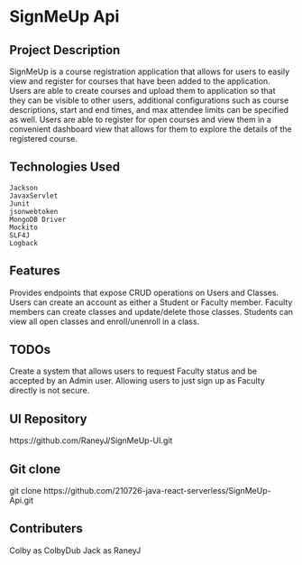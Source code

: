 <h1>SignMeUp Api</h1>

<h2>Project Description</h2>
SignMeUp is a course registration application that allows for users to easily view and register for courses that have been added to the application. Users are able to create courses and upload them to application so that they can be visible to other users, additional configurations such as course descriptions, start and end times, and max attendee limits can be specified as well. Users are able to register for open courses and view them in a convenient dashboard view that allows for them to explore the details of the registered course.

<h2>Technologies Used</h2>

    Jackson
    JavaxServlet
    Junit
    jsonwebtoken
    MongoDB Driver
    Mockito
    SLF4J
    Logback

<h2>Features</h2>
Provides endpoints that expose CRUD operations on Users and Classes. Users can create an account as either a Student or Faculty member. Faculty members can create classes and update/delete those classes. Students can view all open classes and enroll/unenroll in a class. 

<h2>TODOs</h2>
Create a system that allows users to request Faculty status and be accepted by an Admin user. Allowing users to just sign up as Faculty directly is not secure.

<h2>UI Repository</h2>
https://github.com/RaneyJ/SignMeUp-UI.git

<h2>Git clone</h2>
git clone https://github.com/210726-java-react-serverless/SignMeUp-Api.git

<h2>Contributers</h2>
    Colby as ColbyDub
    Jack as RaneyJ


